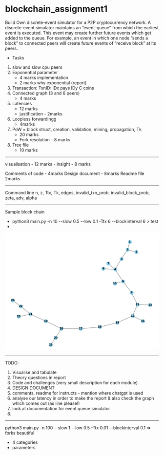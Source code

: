 # blockchain_assignment1
Build Own discrete-event simulator for a P2P cryptocurrency
network.
A discrete-event simulator maintains an ”event-queue” from which the earliest event is executed. This event may create further future events which get added to the queue. For example,
an event in which one node ”sends a block” to connected peers will create future events of ”receive block” at its peers.

- Tasks
1. slow and slow cpu peers
2. Exponential parameter
    - 4 marks implementation 
    - 2 marks why exponential (report)
3. Transaction: TxnID: IDx pays IDy C coins
4. Connected graph (3 and 6 peers)
    - 4 marks
5. Latencies
    - 12 marks
    - justification - 2marks
6. Loopless forwardingg
    - 4marks
7. PoW = block struct, creation, validation, mining, propagation, Tk
    - 20 marks
    - Fork resolution - 8 marks
8. Tree file
    - 10 marks

---
visualisation 
    - 12 marks
    - insight - 8 marks

Comments of code - 4marks
Design document - 8marks
Readme file 2marks

---
Command line
n, z, Ttx, Tk, edges,  invalid_txn_prob, invalid_block_prob, zeta, adv, alpha

---
Sample block chain
-  python3 main.py -n 10 --slow 0.5 --low 0.1 -Ttx 6 --blockinterval 6 > test
- 
![Alt text](Report/image.png)


----
TODO: 
1. Visualise and tabulate 
2. Theory questions in report
3. Code and challenges (very small description for each module)
4. DESIGN DOCUMENT
5. comments, readme for instructs - mention where chatgpt is used
6. analyse our latency in order to make the report & also check the graph which comes out (as line please!)
7. look at documentation for event queue simulator
8. 
---
python3 main.py -n 100 --slow 1 --low 0.5 -Ttx 0.01 --blockinterval 0.1 => forks beautiful
- 4 categories
- parameters 
